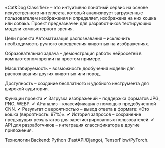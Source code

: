 «Cat&Dog Classifier» – это интуитивно понятный сервис на основе искусственного интеллекта, который анализирует загруженные пользователем изображения и определяет, изображена на них кошка или собака. 
Проект предназначен для разработчиков тестирующих модели компьютерного зрения.

Цели проекта
Автоматизация распознавания – исключить необходимость ручного определения животных на изображениях.

Образовательная задача – демонстрация работы нейросетей в компьютерном зрении на простом примере.

Масштабируемость – возможность дообучения модели для распознавания других животных или пород.

Доступность – создание бесплатного и удобного инструмента для широкой аудитории.

Функции проекта
✔ Загрузка изображений – поддержка форматов JPG, PNG, WEBP.
✔ AI-анализ – классификация с помощью предобученной CNN.
✔ Результат с вероятностью – вывод ответа в формате: «Это кошка (вероятность: 97%)».
✔ История запросов – сохранение предыдущих результатов для зарегистрированных пользователей.
✔ API для разработчиков – интеграция классификатора в другие приложения.

Технологии
Backend: Python (FastAPI/Django), TensorFlow/PyTorch.

